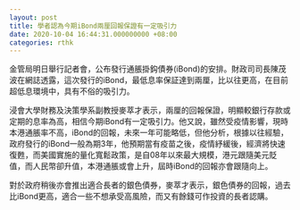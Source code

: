 ```yaml
---
layout: post
title: 學者認為今期iBond兩厘回報保證有一定吸引力
date: 2020-10-04 16:44:31.000000000 +08:00
categories: rthk
---
```


金管局明日舉行記者會，公布發行通脹掛鈎債券(iBond)的安排。財政司司長陳茂波在網誌透露，這次發行的iBond，最低息率保証達到兩厘，比以往更高，在目前超低息環境中，具有不俗的吸引力。

浸會大學財務及決策學系副教授麥萃才表示，兩厘的回報保證，明顯較銀行存款或定期的息率為高，相信今期iBond有一定吸引力。他又說，雖然受疫情影響，現時本港通脹率不高，iBond的回報，未來一年可能略低，但他分析，根據以往經驗，政府發行的iBond一般為期3年，他預期當有疫苗之後，疫情紓緩後，經濟將快速復甦，而美國實施的量化寬鬆政策，是自08年以來最大規模，港元跟隨美元貶值，而人民幣卻升值，本港通脹或會上升，屆時iBond的回報亦會跟隨向上。

對於政府稍後亦會推出適合長者的銀色債券，麥萃才表示，銀色債券的回報，過去比iBond更高，適合一些不想承受高風險，而又有餘錢可作投資的長者認購。
